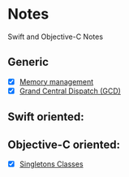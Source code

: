 # Notes
Swift and Objective-C Notes

## Generic
- [x] [Memory management](https://github.com/AnandKore91/Notes/blob/master/Memory_Management.md)
- [x] [Grand Central Dispatch (GCD)](https://github.com/AnandKore91/Notes/blob/master/GCD.md)

## Swift oriented:


## Objective-C oriented:
- [x] [Singletons Classes](https://github.com/AnandKore91/Notes/blob/master/Singletons.md)
